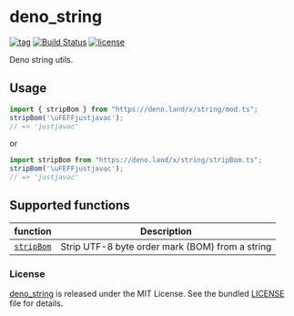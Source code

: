 # deno_string

[![tag](https://img.shields.io/github/release/justjavac/deno_string)](https://github.com/justjavac/deno_string/releases)
[![Build Status](https://github.com/justjavac/deno_string/workflows/ci/badge.svg?branch=master)](https://github.com/justjavac/deno_string/actions)
[![license](https://img.shields.io/github/license/justjavac/deno_string)](https://github.com/justjavac/deno_string/blob/master/LICENSE)

Deno string utils.

## Usage

```ts
import { stripBom } from "https://deno.land/x/string/mod.ts";
stripBom('\uFEFFjustjavac');
// => 'justjavac'
```

or

```ts
import stripBom from "https://deno.land/x/string/stripBom.ts";
stripBom('\uFEFFjustjavac');
// => 'justjavac'
```

## Supported functions

| function         | Description                                                                     |
|------------------|---------------------------------------------------------------------------------|
| [`stripBom`][1]  | Strip UTF-8 byte order mark (BOM) from a string                                 |

[1]: https://doc.deno.land/https/deno.land/x/string/mod.ts#stripBom

### License

[deno_string](https://github.com/justjavac/deno_string) is released under the MIT License. See the bundled [LICENSE](./LICENSE) file for details.
